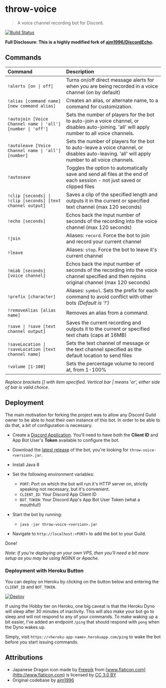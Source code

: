 # throw-voice
> A voice channel recording bot for Discord.

[![Build Status](https://travis-ci.org/guacamoledragon/throw-voice.svg?branch=master)](https://travis-ci.org/guacamoledragon/throw-voice)  

**Full Disclosure: This is a highly modified fork of [ajm1996/DiscordEcho](https://github.com/ajm1996/DiscordEcho).**

## Commands

|                            Command                            |                                                                  Description                                                                   |
|:--------------------------------------------------------------|:-----------------------------------------------------------------------------------------------------------------------------------------------|
| `!alerts [on \| off]`                                         | Turns on/off direct message alerts for when you are being recorded in a voice channel (on by default)                                          |
| `!alias [command name] [new command alias]`                   | Creates an alias, or alternate name, to a command for customization.                                                                           |
| `!autojoin [Voice Channel name \| 'all'] [number \| 'off']`   | Sets the number of players for the bot to auto-join a voice channel, or disables auto-joining. 'all' will apply number to all voice channels.  |
| `!autoleave [Voice Channel name \| 'all'] [number]`           | Sets the number of players for the bot to auto-leave a voice channel, or disables auto-leaving. 'all' will apply number to all voice channels. |
| `!autosave`                                                   | Toggles the option to automatically save and send all files at the end of each session - not just saved or clipped files                       |
| `!clip [seconds] \| !clip [seconds] [text channel output]`    | Saves a clip of the specified length and outputs it in the current or specified text channel (max 120 seconds)                                 |
| `!echo [seconds]`                                             | Echos back the input number of seconds of the recording into the voice channel (max 120 seconds)                                               |
| `!join`                                                       | Aliases: `record`. Force the bot to join and record your current channel                                                                       |
| `!leave`                                                      | Aliases: `stop`. Force the bot to leave it's current channel                                                                                   |
| `!miab [seconds] [voice channel]`                             | Echos back the input number of seconds of the recording into the voice channel specified and then rejoins original channel (max 120 seconds)   |
| `!prefix [character]`                                         | Aliases: `symbol`. Sets the prefix for each command to avoid conflict with other bots _(Default is '!')_                                       |
| `!removeAlias [alias name]`                                   | Removes an alias from a command.                                                                                                               |
| `!save \| !save [text channel output]`                        | Saves the current recording and outputs it to the current or specified text chats (caps at 16MB)                                               |
| `!saveLocation \| !saveLocation [text channel name]`          | Sets the text channel of message or the text channel specified as the default location to send files                                           |
| `!volume [1-100]`                                             | Sets the percentage volume to record at, from 1-100%                                                                                           |

_Replace brackets [] with item specified. Vertical bar | means 'or', either side of bar is valid choice._

## Deployment

The main motivation for forking the project was to allow any Discord Guild owner to be able to host
their own instance of this bot. In order to be able to do that, a bit of configuration is necessary.

- Create a [Discord Application](https://discordapp.com/developers/application). You'll need to have both the
**Client ID** and App Bot User's **Token** available to configure the bot.
 
- Download the [latest release](https://github.com/guacamoledragon/throw-voice/releases) of
the bot, you're looking for `throw-voice-<version>.jar`.

- Install Java 8

- Set the following environment variables:
  - `PORT`: Port on which the bot will run it's HTTP server on, strictly speaking not necessary,
  but it's convenient.
  - `CLIENT_ID`: Your Discord App Client ID
  - `BOT_TOKEN`: Your Discord App's App Bot User Token (what a mouthful!)

- Start the bot by running:
  - `java -jar throw-voice-<version>.jar`

- Navigate to `http://localhost:<PORT>` to add the bot to your Guild. 

Done!

_Note: If you're deploying on your own VPS, then you'll need a bit more setup as you may be using NGINX or Apache._

### Deployment with Heroku Button

You can deploy on Heroku by clicking on the button below and entering the `CLIENT_ID` and `BOT_TOKEN`.

[![Deploy](https://www.herokucdn.com/deploy/button.svg)](https://heroku.com/deploy)

If using the Hobby tier on Heroku, one big caveat is that the Heroku Dyno will sleep after 30 minutes
of inactivity. This will also make your bot go to sleep and will not respond to any of your commands.
To make waking up a bit easier, I've added an endpoint `/ping` that should respond with `pong` when the
Dyno wakes up.

Simply, visit `https://<heroku-app-name>.herokuapp.com/ping` to wake the bot before you start issuing
commands.

## Attributions

- Japanese Dragon icon made by [Freepik](http://www.freepik.com) from [www.flaticon.com](http://www.flaticon.com) is licensed by [CC 3.0 BY](http://creativecommons.org/licenses/by/3.0/)
- Original codebase by [ajm1996](https://github.com/ajm1996)
